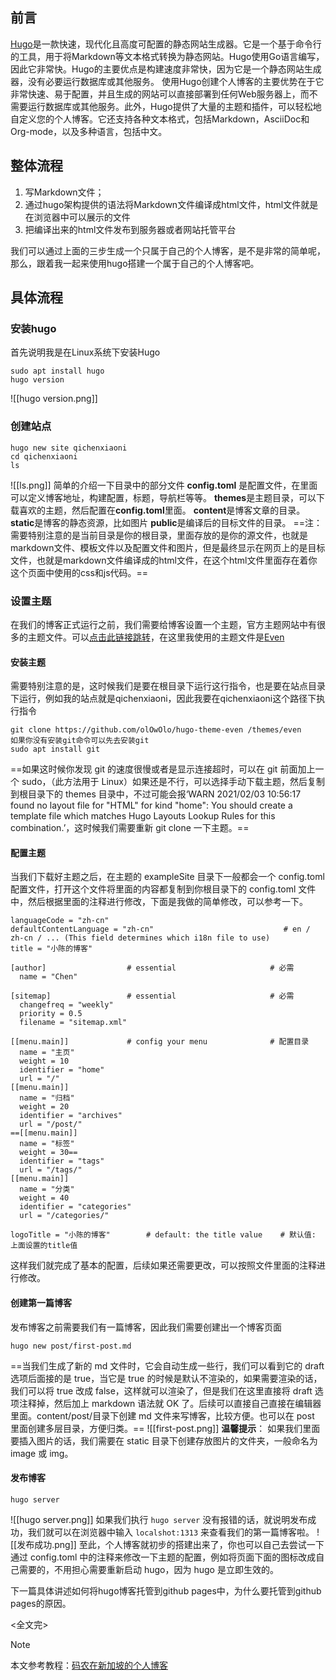 
## 前言
[Hugo](https://gohugo.io/)是一款快速，现代化且高度可配置的静态网站生成器。它是一个基于命令行的工具，用于将Markdown等文本格式转换为静态网站。Hugo使用Go语言编写，因此它非常快。Hugo的主要优点是构建速度非常快，因为它是一个静态网站生成器，没有必要运行数据库或其他服务。
使用Hugo创建个人博客的主要优势在于它非常快速、易于配置，并且生成的网站可以直接部署到任何Web服务器上，而不需要运行数据库或其他服务。此外，Hugo提供了大量的主题和插件，可以轻松地自定义您的个人博客。它还支持各种文本格式，包括Markdown，AsciiDoc和Org-mode，以及多种语言，包括中文。
## 整体流程
1.  写Markdown文件；
2.  通过hugo架构提供的语法将Markdown文件编译成html文件，html文件就是在浏览器中可以展示的文件
3.  把编译出来的html文件发布到服务器或者网站托管平台

我们可以通过上面的三步生成一个只属于自己的个人博客，是不是非常的简单呢，那么，跟着我一起来使用hugo搭建一个属于自己的个人博客吧。
## 具体流程
### 安装hugo
首先说明我是在Linux系统下安装Hugo
```
sudo apt install hugo
hugo version
```
![[hugo version.png]]
### 创建站点
```
hugo new site qichenxiaoni
cd qichenxiaoni
ls
```
![[ls.png]]
简单的介绍一下目录中的部分文件
**config.toml** 是配置文件，在里面可以定义博客地址，构建配置，标题，导航栏等等。
**themes**是主题目录，可以下载喜欢的主题，然后配置在**config.toml**里面。
**content**是博客文章的目录。
**static**是博客的静态资源，比如图片
**public**是编译后的目标文件的目录。
==注：需要特别注意的是当前目录是你的根目录，里面存放的是你的源文件，也就是markdown文件、模板文件以及配置文件和图片，但是最终显示在网页上的是目标文件，也就是markdown文件编译成的html文件，在这个html文件里面存在着你这个页面中使用的css和js代码。==
### 设置主题
在我们的博客正式运行之前，我们需要给博客设置一个主题，官方主题网站中有很多的主题文件。可以[点击此链接跳转](https://themes.gohugo.io/)，在这里我使用的主题文件是[Even](https://github.com/olOwOlo/hugo-theme-even)
#### 安装主题
需要特别注意的是，这时候我们是要在根目录下运行这行指令，也是要在站点目录下运行，例如我的站点就是qichenxiaoni，因此我要在qichenxiaoni这个路径下执行指令
```
git clone https://github.com/olOwOlo/hugo-theme-even /themes/even
如果你没有安装git命令可以先去安装git
sudo apt install git
```
==如果这时候你发现 git 的速度很慢或者是显示连接超时，可以在 git 前面加上一个 sudo，（此方法用于 Linux）如果还是不行，可以选择手动下载主题，然后复制到根目录下的 themes 目录中，不过可能会报‘WARN 2021/02/03 10:56:17 found no layout file for "HTML" for kind "home": You should create a template file which matches Hugo Layouts Lookup Rules for this combination.’，这时候我们需要重新 git clone 一下主题。==
#### 配置主题
当我们下载好主题之后，在主题的 exampleSite 目录下一般都会一个 config.toml 配置文件，打开这个文件将里面的内容都复制到你根目录下的 config.toml 文件中，然后根据里面的注释进行修改，下面是我做的简单修改，可以参考一下。
```
languageCode = "zh-cn"
defaultContentLanguage = "zh-cn"                             # en / zh-cn / ... (This field determines which i18n file to use)
title = "小陈的博客"

[author]                  # essential                     # 必需
  name = "Chen"

[sitemap]                 # essential                     # 必需
  changefreq = "weekly"
  priority = 0.5
  filename = "sitemap.xml"

[[menu.main]]             # config your menu              # 配置目录
  name = "主页"
  weight = 10
  identifier = "home"
  url = "/"
[[menu.main]]
  name = "归档"
  weight = 20
  identifier = "archives"
  url = "/post/"
==[[menu.main]]
  name = "标签"
  weight = 30==
  identifier = "tags"
  url = "/tags/"
[[menu.main]]
  name = "分类"
  weight = 40
  identifier = "categories"
  url = "/categories/"

logoTitle = "小陈的博客"        # default: the title value    # 默认值: 上面设置的title值
```
这样我们就完成了基本的配置，后续如果还需要更改，可以按照文件里面的注释进行修改。
#### 创建第一篇博客
发布博客之前需要我们有一篇博客，因此我们需要创建出一个博客页面
```
hugo new post/first-post.md
```
==当我们生成了新的 md 文件时，它会自动生成一些行，我们可以看到它的 draft 选项后面接的是 true，当它是 true 的时候是默认不渲染的，如果需要渲染的话，我们可以将 true 改成 false，这样就可以渲染了，但是我们在这里直接将 draft 选项注释掉，然后加上 markdown 语法就 OK 了。后续可以直接自己直接在编辑器里面。content/post/目录下创建 md 文件来写博客，比较方便。也可以在 post 里面创建多层目录，方便归类。==
![[first-post.png]]
**温馨提示**：
	如果我们里面要插入图片的话，我们需要在 static 目录下创建存放图片的文件夹，一般命名为 image 或 img。
#### 发布博客
```
hugo server
```
![[hugo server.png]]
如果我们执行 `hugo server` 没有报错的话，就说明发布成功，我们就可以在浏览器中输入 `localshot:1313` 来查看我们的第一篇博客啦。
![[发布成功.png]]
至此，个人博客就初步的搭建出来了，你也可以自己去尝试一下通过 config.toml 中的注释来修改一下主题的配置，例如将页面下面的图标改成自己需要的，不用担心需要重新启动 hugo，因为 hugo 是立即生效的。

下一篇具体讲述如何将hugo博客托管到github pages中，为什么要托管到github pages的原因。

<全文完>

> [!NOTE] 
> 本文参考教程：[码农在新加坡的个人博客](https://leftpocket.cn/post/hugo/hugo_creation/)
